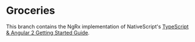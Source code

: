 # Groceries

This branch contains the NgRx implementation of NativeScript's [TypeScript & Angular 2 Getting Started Guide](http://docs.nativescript.org/angular/tutorial/ng-chapter-0). 